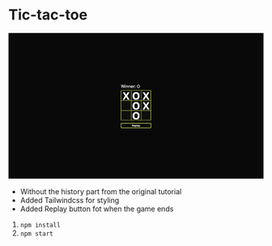 # Tic-tac-toe
![screenshot of tic-tac-toe game](tic-tac-toe.png?raw=true)

- Without the history part from the original tutorial
- Added Tailwindcss for styling
- Added Replay button fot when the game ends
1. `npm install`
2. `npm start`



